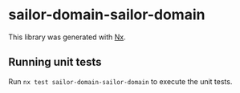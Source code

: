# sailor-domain-sailor-domain

This library was generated with [Nx](https://nx.dev).

## Running unit tests

Run `nx test sailor-domain-sailor-domain` to execute the unit tests.
